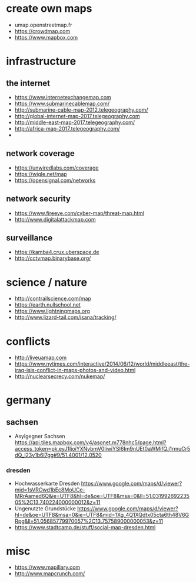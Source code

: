 # create own maps
* umap.openstreetmap.fr
* https://crowdmap.com
* https://www.mapbox.com

# infrastructure

## the internet
* https://www.internetexchangemap.com
* https://www.submarinecablemap.com/
* http://submarine-cable-map-2012.telegeography.com/
* http://global-internet-map-2017.telegeography.com
* http://middle-east-map-2017.telegeography.com/
* http://africa-map-2017.telegeography.com/
* 

## network coverage
* https://unwiredlabs.com/coverage
* https://wigle.net/map
* https://opensignal.com/networks

## network security
* https://www.fireeye.com/cyber-map/threat-map.html
* http://www.digitalattackmap.com

## surveillance
* https://kamba4.crux.uberspace.de
* http://cctvmap.binarybase.org/

# science / nature
* http://contrailscience.com/map
* https://earth.nullschool.net
* https://www.lightningmaps.org
* http://www.lizard-tail.com/isana/tracking/

# conflicts
* http://liveuamap.com
* https://www.nytimes.com/interactive/2014/06/12/world/middleeast/the-iraq-isis-conflict-in-maps-photos-and-video.html
* http://nuclearsecrecy.com/nukemap/

# germany

## sachsen
* Asylgegner Sachsen https://api.tiles.mapbox.com/v4/asonet.m778nhc5/page.html?access_token=pk.eyJ1IjoiYXNvbmV0IiwiYSI6Im9nUEt0aWMifQ.j1rmuCr5dQ_l23y1b6I7gg#9/51.4001/12.0520

### dresden
* Hochwasserkarte Dresden https://www.google.com/maps/d/viewer?mid=1sVROwd1bEc8MoUCe-MRrAamed6Q&ie=UTF8&hl=de&oe=UTF8&msa=0&ll=51.03199269223505%2C13.740224000000012&z=11
* Ungenutzte Grundstücke https://www.google.com/maps/d/viewer?hl=de&oe=UTF8&msa=0&ie=UTF8&mid=1Xg_4Q1XQdtx05cta6th48V6GRpg&ll=51.05685779970057%2C13.757589000000053&z=11
* https://www.stadtcamp.de/stuff/social-map-dresden.html

# misc
* https://www.mapillary.com
* http://www.mapcrunch.com/

